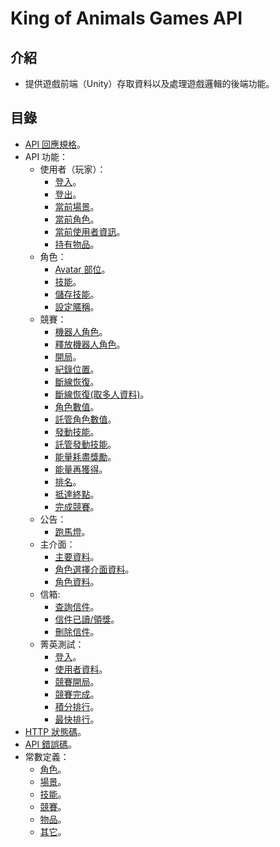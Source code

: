 # King of Animals Games API

## 介紹

- 提供遊戲前端（Unity）存取資料以及處理遊戲邏輯的後端功能。

## 目錄

- [API 回應規格](response.md)。
- API 功能：
	- 使用者（玩家）：
		- [登入](User/Login.md)。
		- [登出](User/Logout.md)。
		- [當前場景](User/CurrentScene.md)。
		- [當前角色](User/CurrentPlayer.md)。
		- [當前使用者資訊](User/CurrentInfo.md)。
		- [持有物品](User/Items.md)。
	- 角色：
		- [Avatar 部位](Player/AvatarParts.md)。
		- [技能](Player/Skills.md)。
		- [儲存技能](Player/SetSkill.md)。
		- [設定暱稱](Player/SetNickname.md)。
	- 競賽：
		- [機器人角色](Races/BotPlayer.md)。
		- [釋放機器人角色](Races/BotPlayerRelease.md)。
		- [開局](Races/Ready.md)。
		- [紀錄位置](Races/RecordPositions.md)。
		- [斷線恢復](Races/OfflineRecovery.md)。
		- [斷線恢復(取多人資料)](Races/OfflineRecoveryData.md)。
		- [角色數值](Races/PlayerValues.md)。
		- [託管角色數值](Races/HostedPlayerValues.md)。
		- [發動技能](Races/LaunchSkill.md)。
		- [託管發動技能](Races/HostedLaunchSkill.md)。
		- [能量耗盡獎勵](Races/BonusEnergyRunOut.md)。
		- [能量再獲得](Races/EnergyAgain.md)。
		- [排名](Races/Rankings.md)。
		- [抵達終點](Races/ReachEnd.md)。
		- [完成競賽](Races/FinishRace.md)。
	- 公告：
		- [跑馬燈](Notices/Marquee.md)。
	- 主介面：
		- [主要資料](MainMenu/MainData.md)。
		- [角色選擇介面資料](MainMenu/CharacterSelectData.md)。
		- [角色資料](MainMenu/CharacterData.md)。
	- 信箱:
		- [查詢信件](Mails/GetMails.md)。
		- [信件已讀/領獎](Mails/ReceiveMailsRewards.md)。
		- [刪除信件](Mails/DeleteMails.md)。
	- 菁英測試：
		- [登入](EliteTest/Login.md)。
		- [使用者資料](EliteTest/UserInfo.md)。
		- [競賽開局](EliteTest/RaceBegin.md)。
		- [競賽完成](EliteTest/RaceFinish.md)。
		- [積分排行](EliteTest/ScoreList.md)。
		- [最快排行](EliteTest/FastestList.md)。
- [HTTP 狀態碼](codes/httpCode.md)。
- [API 錯誤碼](codes/errorCode.md)。
- 常數定義：
	- [角色](codes/player.md)。
	- [場景](codes/scene.md)。
	- [技能](codes/skill.md)。
	- [競賽](codes/race.md)。
	- [物品](codes/item.md)。
	- [其它](codes/other.md)。
